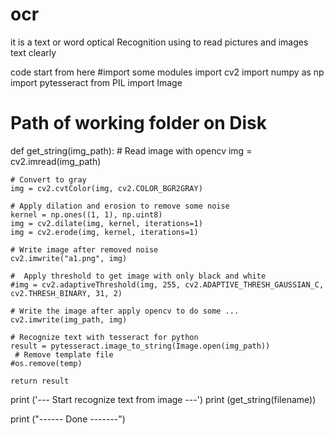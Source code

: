 # ocr
it is a text or word optical Recognition using to read pictures and images text clearly

code start from here
#import some modules
import cv2
import numpy as np
import pytesseract
from PIL import Image

# Path of working folder on Disk

def get_string(img_path):
    # Read image with opencv
    img = cv2.imread(img_path)

    # Convert to gray
    img = cv2.cvtColor(img, cv2.COLOR_BGR2GRAY)

    # Apply dilation and erosion to remove some noise
    kernel = np.ones((1, 1), np.uint8)
    img = cv2.dilate(img, kernel, iterations=1)
    img = cv2.erode(img, kernel, iterations=1)

    # Write image after removed noise
    cv2.imwrite("a1.png", img)

    #  Apply threshold to get image with only black and white
    #img = cv2.adaptiveThreshold(img, 255, cv2.ADAPTIVE_THRESH_GAUSSIAN_C, cv2.THRESH_BINARY, 31, 2)

    # Write the image after apply opencv to do some ...
    cv2.imwrite(img_path, img)

    # Recognize text with tesseract for python
    result = pytesseract.image_to_string(Image.open(img_path))
     # Remove template file
    #os.remove(temp)

    return result


print ('--- Start recognize text from image ---')
print (get_string(filename))

print ("------ Done -------")
